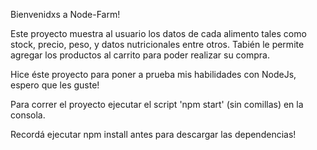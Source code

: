 Bienvenidxs a Node-Farm!

Este proyecto muestra al usuario los datos de cada alimento tales como stock, precio, peso, y datos nutricionales entre otros. Tabién le permite agregar los productos al carrito para poder realizar su compra.

Hice éste proyecto para poner a prueba mis habilidades con NodeJs, espero que les guste!

Para correr el proyecto ejecutar el script 'npm start' (sin comillas) en la consola.

Recordá ejecutar npm install antes para descargar las dependencias!
